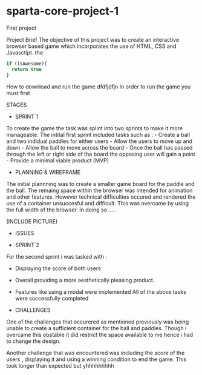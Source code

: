# sparta-core-project-1
First project



Project Brief
The objective of this project was to create an interactive browser based game which incorporates the use of HTML, CSS and Javasctipt.
the
```javascript
if (isAwesome){
  return true
}
```



How to download and run the game
dfdfjdfjn
In order to run the game you must first 

STAGES 
- SPRINT 1

To create the game the task was splint into two sprints to make it more manageable. 
The intital first sprint included tasks such as :
        - Create a ball and two indidual paddles for either users
        - Allow the users to move up and down
        - Allow the ball to move across the board
        - Once the ball has passed through the left or right side of the board the opposing user will gain a point
        - Provide a minimal viable product (MVP)

  - PLANNING & WIREFRAME
  
The initial plannning was to create a smaller game board for the paddle and the ball. The remaing space within the browser was intended for animation and other features. However technical difficulties occured and rendered the use of a container unsuccesful and difficult. This was overcome by using the full width of the browser. In doing so ..... 

(INCLUDE PICTURE)
  - ISSUES
 
  
- SPRINT 2
  
For the second sprint i was tasked with : 
 - Displaying the score of both users
 - Overall providing a more aesthetically pleasing product.
 - Features like using a modal were implemented 
All of the above tasks were successfully completed 

  - CHALLENGES 
  
One of the challenges that occurered as mentioned previously was being unable to create a sufficient container for the ball and paddles. Though i overcame this obstable it did restrict the space available to me hence i had to change the design. 

Another challenge that was encountered was including the score of the users , displaying it and using a winning condition to end the game. This took longer than expected but yhhhhhhhhh
